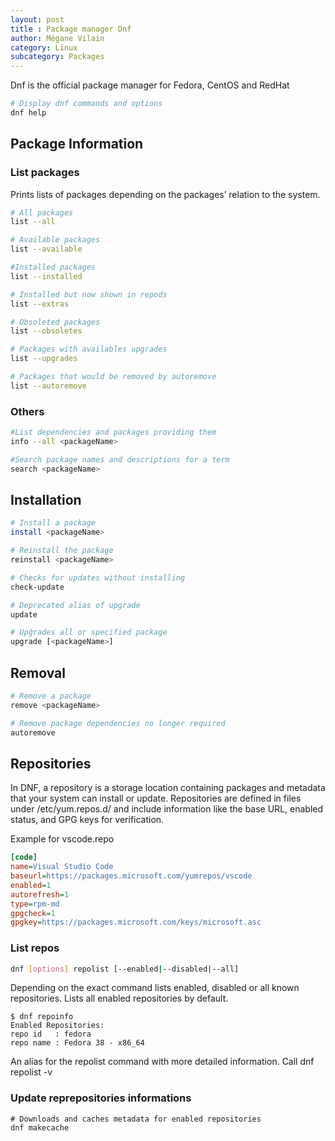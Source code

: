 ```yaml
---
layout: post
title : Package manager Dnf
author: Mégane Vilain
category: Linux
subcategory: Packages
---
```


Dnf is the official package manager for Fedora, CentOS and RedHat


```bash
# Display dnf commands and options
dnf help
```

##  Package Information

###  List packages 

Prints lists of packages depending on the packages’ relation to the system.


```bash
# All packages
list --all  

# Available packages
list --available  

#Installed packages
list --installed  

# Installed but now shown in repods
list --extras  

# Obsoleted packages
list --obsoletes  

# Packages with availables upgrades
list --upgrades  

# Packages that would be removed by autoremove
list --autoremove  
```

### Others

```bash
#List dependencies and packages providing them
info --all <packageName> 

#Search package names and descriptions for a term
search <packageName> 
```
## Installation 


```bash
# Install a package
install <packageName>     

# Reinstall the package
reinstall <packageName>   

# Checks for updates without installing
check-update              

# Deprecated alias of upgrade
update                    

# Upĝrades all or specified package
upgrade [<packageName>]                   
```

## Removal

```bash
# Remove a package
remove <packageName>

# Remove package dependencies no longer required
autoremove
```


## Repositories

In DNF, a repository is a storage location containing packages and metadata that your system can install or update. Repositories are defined in files under /etc/yum.repos.d/ and include information like the base URL, enabled status, and GPG keys for verification.

Example for vscode.repo

```ini
[code]
name=Visual Studio Code
baseurl=https://packages.microsoft.com/yumrepos/vscode
enabled=1
autorefresh=1
type=rpm-md
gpgcheck=1
gpgkey=https://packages.microsoft.com/keys/microsoft.asc
```

### List repos 

```bash
dnf [options] repolist [--enabled|--disabled|--all]
``` 
Depending on the exact command lists enabled, disabled or all known repositories. Lists all enabled repositories by default.


```console
$ dnf repoinfo
Enabled Repositories:
repo id   : fedora
repo name : Fedora 38 - x86_64
``` 
An alias for the repolist command with more detailed information. Call dnf repolist -v

### Update reprepositories informations

```
# Downloads and caches metadata for enabled repositories
dnf makecache
```
